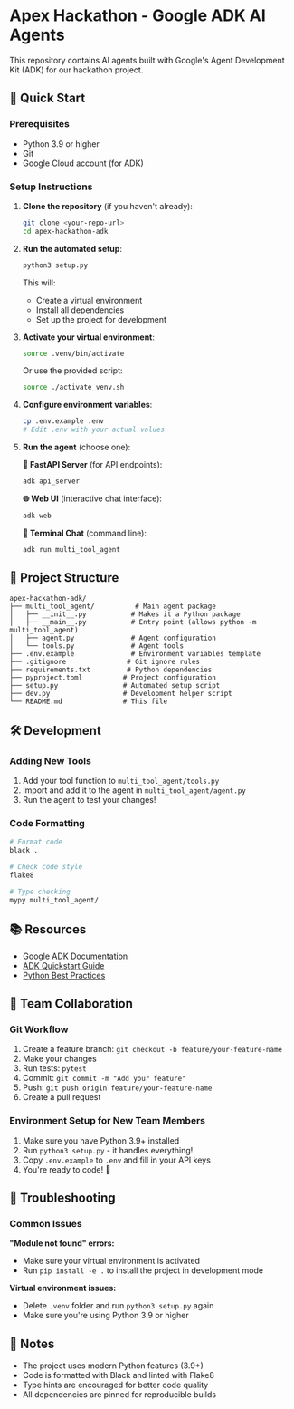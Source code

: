 # Apex Hackathon - Google ADK AI Agents

This repository contains AI agents built with Google's Agent Development Kit (ADK) for our hackathon project.

## 🚀 Quick Start

### Prerequisites
- Python 3.9 or higher
- Git
- Google Cloud account (for ADK)

### Setup Instructions

1. **Clone the repository** (if you haven't already):
   ```bash
   git clone <your-repo-url>
   cd apex-hackathon-adk
   ```

2. **Run the automated setup**:
   ```bash
   python3 setup.py
   ```
   This will:
   - Create a virtual environment
   - Install all dependencies
   - Set up the project for development

3. **Activate your virtual environment**:
   ```bash
   source .venv/bin/activate
   ```
   Or use the provided script:
   ```bash
   source ./activate_venv.sh
   ```

4. **Configure environment variables**:
   ```bash
   cp .env.example .env
   # Edit .env with your actual values
   ```

5. **Run the agent** (choose one):
   
   **🚀 FastAPI Server** (for API endpoints):
   ```bash
   adk api_server
   ```
   
   **🌐 Web UI** (interactive chat interface):
   ```bash
   adk web
   ```
   
   **💬 Terminal Chat** (command line):
   ```bash
   adk run multi_tool_agent
   ```

## 📁 Project Structure

```
apex-hackathon-adk/
├── multi_tool_agent/          # Main agent package
│   ├── __init__.py           # Makes it a Python package
│   ├── __main__.py           # Entry point (allows python -m multi_tool_agent)
│   ├── agent.py              # Agent configuration
│   └── tools.py              # Agent tools
├── .env.example              # Environment variables template
├── .gitignore               # Git ignore rules
├── requirements.txt         # Python dependencies
├── pyproject.toml          # Project configuration
├── setup.py                # Automated setup script
├── dev.py                  # Development helper script
└── README.md               # This file
```

## 🛠️ Development

### Adding New Tools

1. Add your tool function to `multi_tool_agent/tools.py`
2. Import and add it to the agent in `multi_tool_agent/agent.py`
3. Run the agent to test your changes!

### Code Formatting

```bash
# Format code
black .

# Check code style
flake8

# Type checking
mypy multi_tool_agent/
```

## 📚 Resources

- [Google ADK Documentation](https://google.github.io/adk-docs/)
- [ADK Quickstart Guide](https://google.github.io/adk-docs/get-started/quickstart/)
- [Python Best Practices](https://docs.python-guide.org/)

## 🤝 Team Collaboration

### Git Workflow

1. Create a feature branch: `git checkout -b feature/your-feature-name`
2. Make your changes
3. Run tests: `pytest`
4. Commit: `git commit -m "Add your feature"`
5. Push: `git push origin feature/your-feature-name`
6. Create a pull request

### Environment Setup for New Team Members

1. Make sure you have Python 3.9+ installed
2. Run `python3 setup.py` - it handles everything!
3. Copy `.env.example` to `.env` and fill in your API keys
4. You're ready to code! 🎉

## 🔧 Troubleshooting

### Common Issues

**"Module not found" errors:**
- Make sure your virtual environment is activated
- Run `pip install -e .` to install the project in development mode

**Virtual environment issues:**
- Delete `.venv` folder and run `python3 setup.py` again
- Make sure you're using Python 3.9 or higher

## 📝 Notes

- The project uses modern Python features (3.9+)
- Code is formatted with Black and linted with Flake8
- Type hints are encouraged for better code quality
- All dependencies are pinned for reproducible builds
